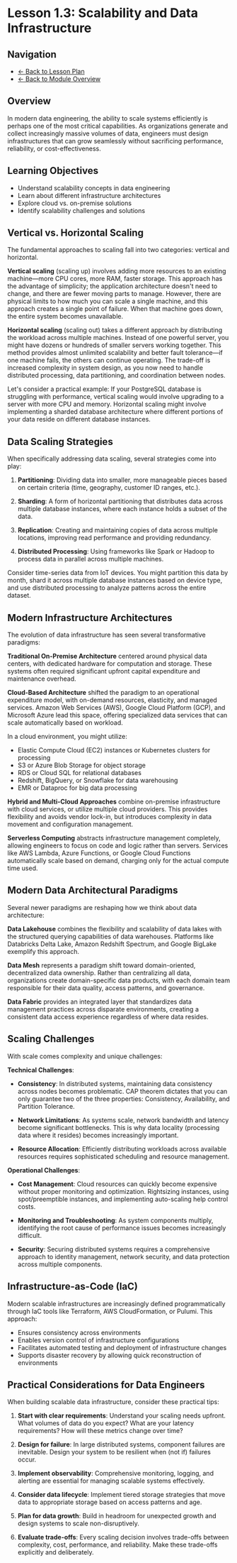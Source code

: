 # Lesson 1.3: Scalability and Data Infrastructure

## Navigation
- [← Back to Lesson Plan](../1.3-scalability-and-infrastructure.md)
- [← Back to Module Overview](../README.md)

## Overview
In modern data engineering, the ability to scale systems efficiently is perhaps one of the most critical capabilities. As organizations generate and collect increasingly massive volumes of data, engineers must design infrastructures that can grow seamlessly without sacrificing performance, reliability, or cost-effectiveness.

## Learning Objectives
- Understand scalability concepts in data engineering
- Learn about different infrastructure architectures
- Explore cloud vs. on-premise solutions
- Identify scalability challenges and solutions

## Vertical vs. Horizontal Scaling

The fundamental approaches to scaling fall into two categories: vertical and horizontal.

**Vertical scaling** (scaling up) involves adding more resources to an existing machine—more CPU cores, more RAM, faster storage. This approach has the advantage of simplicity; the application architecture doesn't need to change, and there are fewer moving parts to manage. However, there are physical limits to how much you can scale a single machine, and this approach creates a single point of failure. When that machine goes down, the entire system becomes unavailable.

**Horizontal scaling** (scaling out) takes a different approach by distributing the workload across multiple machines. Instead of one powerful server, you might have dozens or hundreds of smaller servers working together. This method provides almost unlimited scalability and better fault tolerance—if one machine fails, the others can continue operating. The trade-off is increased complexity in system design, as you now need to handle distributed processing, data partitioning, and coordination between nodes.

Let's consider a practical example: If your PostgreSQL database is struggling with performance, vertical scaling would involve upgrading to a server with more CPU and memory. Horizontal scaling might involve implementing a sharded database architecture where different portions of your data reside on different database instances.

## Data Scaling Strategies

When specifically addressing data scaling, several strategies come into play:

1. **Partitioning**: Dividing data into smaller, more manageable pieces based on certain criteria (time, geography, customer ID ranges, etc.).

2. **Sharding**: A form of horizontal partitioning that distributes data across multiple database instances, where each instance holds a subset of the data.

3. **Replication**: Creating and maintaining copies of data across multiple locations, improving read performance and providing redundancy.

4. **Distributed Processing**: Using frameworks like Spark or Hadoop to process data in parallel across multiple machines.

Consider time-series data from IoT devices. You might partition this data by month, shard it across multiple database instances based on device type, and use distributed processing to analyze patterns across the entire dataset.

## Modern Infrastructure Architectures

The evolution of data infrastructure has seen several transformative paradigms:

**Traditional On-Premise Architecture** centered around physical data centers, with dedicated hardware for computation and storage. These systems often required significant upfront capital expenditure and maintenance overhead.

**Cloud-Based Architecture** shifted the paradigm to an operational expenditure model, with on-demand resources, elasticity, and managed services. Amazon Web Services (AWS), Google Cloud Platform (GCP), and Microsoft Azure lead this space, offering specialized data services that can scale automatically based on workload.

In a cloud environment, you might utilize:
- Elastic Compute Cloud (EC2) instances or Kubernetes clusters for processing
- S3 or Azure Blob Storage for object storage
- RDS or Cloud SQL for relational databases
- Redshift, BigQuery, or Snowflake for data warehousing
- EMR or Dataproc for big data processing

**Hybrid and Multi-Cloud Approaches** combine on-premise infrastructure with cloud services, or utilize multiple cloud providers. This provides flexibility and avoids vendor lock-in, but introduces complexity in data movement and configuration management.

**Serverless Computing** abstracts infrastructure management completely, allowing engineers to focus on code and logic rather than servers. Services like AWS Lambda, Azure Functions, or Google Cloud Functions automatically scale based on demand, charging only for the actual compute time used.

## Modern Data Architectural Paradigms

Several newer paradigms are reshaping how we think about data architecture:

**Data Lakehouse** combines the flexibility and scalability of data lakes with the structured querying capabilities of data warehouses. Platforms like Databricks Delta Lake, Amazon Redshift Spectrum, and Google BigLake exemplify this approach.

**Data Mesh** represents a paradigm shift toward domain-oriented, decentralized data ownership. Rather than centralizing all data, organizations create domain-specific data products, with each domain team responsible for their data quality, access patterns, and governance.

**Data Fabric** provides an integrated layer that standardizes data management practices across disparate environments, creating a consistent data access experience regardless of where data resides.

## Scaling Challenges

With scale comes complexity and unique challenges:

**Technical Challenges**:

- **Consistency**: In distributed systems, maintaining data consistency across nodes becomes problematic. CAP theorem dictates that you can only guarantee two of the three properties: Consistency, Availability, and Partition Tolerance.

- **Network Limitations**: As systems scale, network bandwidth and latency become significant bottlenecks. This is why data locality (processing data where it resides) becomes increasingly important.

- **Resource Allocation**: Efficiently distributing workloads across available resources requires sophisticated scheduling and resource management.

**Operational Challenges**:

- **Cost Management**: Cloud resources can quickly become expensive without proper monitoring and optimization. Rightsizing instances, using spot/preemptible instances, and implementing auto-scaling help control costs.

- **Monitoring and Troubleshooting**: As system components multiply, identifying the root cause of performance issues becomes increasingly difficult.

- **Security**: Securing distributed systems requires a comprehensive approach to identity management, network security, and data protection across multiple components.

## Infrastructure-as-Code (IaC)

Modern scalable infrastructures are increasingly defined programmatically through IaC tools like Terraform, AWS CloudFormation, or Pulumi. This approach:

- Ensures consistency across environments
- Enables version control of infrastructure configurations
- Facilitates automated testing and deployment of infrastructure changes
- Supports disaster recovery by allowing quick reconstruction of environments

## Practical Considerations for Data Engineers

When building scalable data infrastructure, consider these practical tips:

1. **Start with clear requirements**: Understand your scaling needs upfront. What volumes of data do you expect? What are your latency requirements? How will these metrics change over time?

2. **Design for failure**: In large distributed systems, component failures are inevitable. Design your system to be resilient when (not if) failures occur.

3. **Implement observability**: Comprehensive monitoring, logging, and alerting are essential for managing scalable systems effectively.

4. **Consider data lifecycle**: Implement tiered storage strategies that move data to appropriate storage based on access patterns and age.

5. **Plan for data growth**: Build in headroom for unexpected growth and design systems to scale non-disruptively.

6. **Evaluate trade-offs**: Every scaling decision involves trade-offs between complexity, cost, performance, and reliability. Make these trade-offs explicitly and deliberately.
